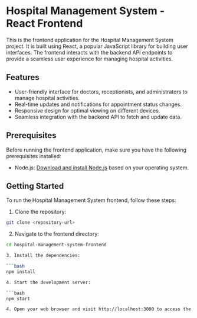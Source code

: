 # Hospital Management System - React Frontend

This is the frontend application for the Hospital Management System project. It is built using React, a popular JavaScript library for building user interfaces. The frontend interacts with the backend API endpoints to provide a seamless user experience for managing hospital activities.

## Features

- User-friendly interface for doctors, receptionists, and administrators to manage hospital activities.
- Real-time updates and notifications for appointment status changes.
- Responsive design for optimal viewing on different devices.
- Seamless integration with the backend API to fetch and update data.

## Prerequisites

Before running the frontend application, make sure you have the following prerequisites installed:

- Node.js: [Download and install Node.js](https://nodejs.org) based on your operating system.

## Getting Started

To run the Hospital Management System frontend, follow these steps:

1. Clone the repository:

```bash
git clone <repository-url>
```

2. Navigate to the frontend directory:

```bash
cd hospital-management-system-frontend

3. Install the dependencies:

```bash
npm install

4. Start the development server:

```bash
npm start

4. Open your web browser and visit http://localhost:3000 to access the Hospital Management System.
